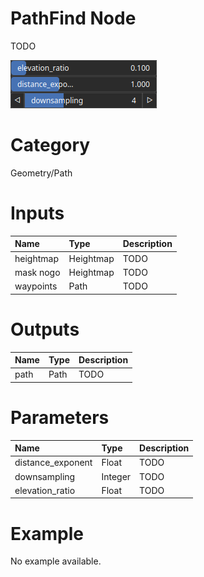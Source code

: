 
PathFind Node
=============


TODO



![img](../../images/nodes/PathFind_settings.png)


# Category


Geometry/Path
# Inputs

|Name|Type|Description|
| :--- | :--- | :--- |
|heightmap|Heightmap|TODO|
|mask nogo|Heightmap|TODO|
|waypoints|Path|TODO|

# Outputs

|Name|Type|Description|
| :--- | :--- | :--- |
|path|Path|TODO|

# Parameters

|Name|Type|Description|
| :--- | :--- | :--- |
|distance_exponent|Float|TODO|
|downsampling|Integer|TODO|
|elevation_ratio|Float|TODO|

# Example


No example available.